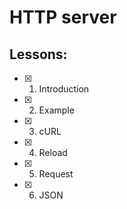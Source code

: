 # HTTP server
## Lessons:
  - [x] 1. Introduction
  - [x] 2. Example
  - [x] 3. cURL
  - [x] 4. Reload
  - [x] 5. Request
  - [x] 6. JSON
